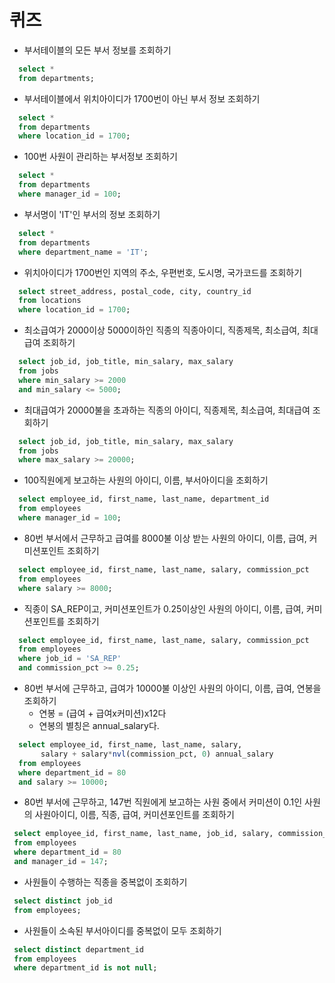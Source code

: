# 퀴즈
- 부서테이블의 모든 부서 정보를 조회하기
```sql
  select *
  from departments;
```
- 부서테이블에서 위치아이디가 1700번이 아닌 부서 정보 조회하기
```sql
  select *
  from departments
  where location_id = 1700;
```
- 100번 사원이 관리하는 부서정보 조회하기
```sql
  select *
  from departments
  where manager_id = 100;
```
- 부서명이 'IT'인 부서의 정보 조회하기
```sql
  select *
  from departments
  where department_name = 'IT';
```
- 위치아이디가 1700번인 지역의 주소, 우편번호, 도시명, 국가코드를 조회하기
```sql
  select street_address, postal_code, city, country_id
  from locations
  where location_id = 1700;
```
- 최소급여가 2000이상 5000이하인 직종의 직종아이디, 직종제목, 최소급여, 최대급여 조회하기
```sql
  select job_id, job_title, min_salary, max_salary
  from jobs 
  where min_salary >= 2000
  and min_salary <= 5000;
```
- 최대급여가 20000불을 초과하는 직종의 아이디, 직종제목, 최소급여, 최대급여 조회하기
```sql
  select job_id, job_title, min_salary, max_salary
  from jobs 
  where max_salary >= 20000;
```
- 100직원에게 보고하는 사원의 아이디, 이름, 부서아이디을 조회하기
```sql
  select employee_id, first_name, last_name, department_id
  from employees 
  where manager_id = 100;
```
- 80번 부서에서 근무하고 급여를 8000불 이상 받는 사원의 아이디, 이름, 급여, 커미션포인트 조회하기
```sql
  select employee_id, first_name, last_name, salary, commission_pct
  from employees 
  where salary >= 8000;
```
- 직종이 SA_REP이고, 커미션포인트가 0.25이상인 사원의 아이디, 이름, 급여, 커미션포인트를 조회하기
```sql
  select employee_id, first_name, last_name, salary, commission_pct
  from employees 
  where job_id = 'SA_REP'
  and commission_pct >= 0.25;
```
- 80번 부서에 근무하고, 급여가 10000불 이상인 사원의 아이디, 이름, 급여, 연봉을 조회하기
  + 연봉 = (급여 + 급여x커미션)x12다
  + 연봉의 별칭은 annual_salary다.
```sql
  select employee_id, first_name, last_name, salary, 
       salary + salary*nvl(commission_pct, 0) annual_salary
  from employees 
  where department_id = 80
  and salary >= 10000;
```
- 80번 부서에 근무하고, 147번 직원에게 보고하는 사원 중에서 커미션이 0.1인 사원의 사원아이디, 이름, 직종, 급여, 커미션포인트를 조회하기
```sql
 select employee_id, first_name, last_name, job_id, salary, commission_pct
 from employees 
 where department_id = 80
 and manager_id = 147;
```
- 사원들이 수행하는 직종을 중복없이 조회하기
```sql
 select distinct job_id 
 from employees;
```
- 사원들이 소속된 부서아이디를 중복없이 모두 조회하기
```sql
 select distinct department_id
 from employees
 where department_id is not null;
```
